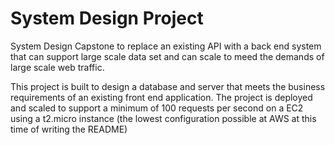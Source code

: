 # System Design Project
System Design Capstone to replace an existing API with a back end system that can support large scale data set and can scale to meed the demands of large scale web traffic.


This project is built to design a database and server that meets the business requirements of an existing front end application. The project is deployed and scaled to support a minimum of 100 requests per second on a EC2 using a t2.micro instance (the lowest configuration possible at AWS at this time of writing the README)

